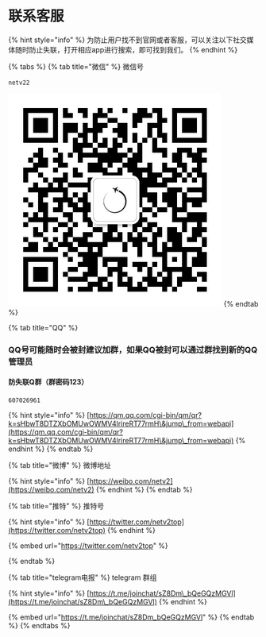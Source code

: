# 联系客服

{% hint style="info" %}
为防止用户找不到官网或者客服，可以关注以下社交媒体随时防止失联，打开相应app进行搜索，即可找到我们。
{% endhint %}

{% tabs %}
{% tab title="微信" %}
微信号

```
netv22
```

![扫码添加微信](<.gitbook/assets/a058458e9a53e5000ddd3fa091c5efa (3).jpg>)
{% endtab %}

{% tab title="QQ" %}
### QQ号可能随时会被封建议加群，如果QQ被封可以通过群找到新的QQ管理员

#### 防失联Q群（群密码123）

```
607026961
```

{% hint style="info" %}
[https://qm.qq.com/cgi-bin/qm/qr?k=sHbwT8DTZXbOMUwOWMV4lrireRT77rmH\&jump\_from=webapi](https://qm.qq.com/cgi-bin/qm/qr?k=sHbwT8DTZXbOMUwOWMV4lrireRT77rmH\&jump\_from=webapi)
{% endhint %}
{% endtab %}

{% tab title="微博" %}
微博地址

{% hint style="info" %}
[https://weibo.com/netv2](https://weibo.com/netv2)
{% endhint %}
{% endtab %}

{% tab title="推特" %}
推特号

{% hint style="info" %}
[https://twitter.com/netv2top](https://twitter.com/netv2top)
{% endhint %}

{% embed url="https://twitter.com/netv2top" %}


{% endtab %}

{% tab title="telegram电报" %}
telegram 群组

{% hint style="info" %}
[https://t.me/joinchat/sZ8Dm\_bQeGQzMGVl](https://t.me/joinchat/sZ8Dm\_bQeGQzMGVl)
{% endhint %}

{% embed url="https://t.me/joinchat/sZ8Dm_bQeGQzMGVl" %}
{% endtab %}
{% endtabs %}



